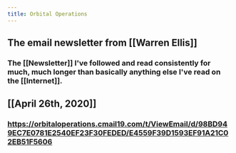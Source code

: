 ```yaml
---
title: Orbital Operations
---
```


## The email newsletter from [[Warren Ellis]]
### The [[Newsletter]] I've followed and read consistently for much, much longer than basically anything else I've read on the [[Internet]].

## [[April 26th, 2020]]
### https://orbitaloperations.cmail19.com/t/ViewEmail/d/98BD949EC7E0781E2540EF23F30FEDED/E4559F39D1593EF91A21C02EB51F5606
